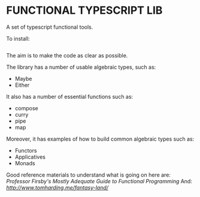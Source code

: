 # FUNCTIONAL TYPESCRIPT LIB
A set of typescript functional tools.

To install:

  ```npm install functional-typescript-lib
  ```

The aim is to make the code as clear as possible. 

The library has a number of usable algebraic types, such as:
* Maybe
* Either

It also has a number of essential functions such as:
* compose
* curry
* pipe
* map

Moreover, it has examples of how to build common algebraic types such as:
* Functors
* Applicatives
* Monads

Good reference materials to understand what is going on here are:
*Professor Firsby's Mostly Adequate Guide to Functional Programming*
And:
*http://www.tomharding.me/fantasy-land/*

